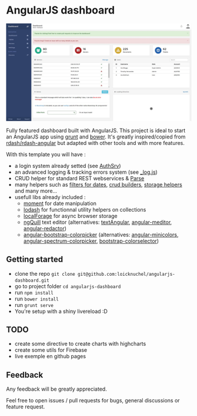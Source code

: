 # AngularJS dashboard

![screenshot](screenshots/dashboard.jpg)

Fully featured dashboard built with AngularJS. This project is ideal to start an AngularJS app using [grunt](http://gruntjs.com/) and [bower](http://bower.io/).
It's greatly inspired/copied from [rdash/rdash-angular](https://github.com/rdash/rdash-angular) but adapted with other tools and with more features.

With this template you will have :

- a login system already setted (see [AuthSrv](https://github.com/loicknuchel/angularjs-dashboard/blob/master/app/scripts/services.js))
- an advanced logging & tracking errors system (see [_log.js](https://github.com/loicknuchel/angularjs-dashboard/blob/master/app/scripts/_log.js))
- CRUD helper for standard REST webservices & [Parse](https://parse.com/)
- many helpers such as [filters for dates](https://github.com/loicknuchel/angularjs-dashboard/blob/master/app/scripts/filters.js), [crud builders](https://github.com/loicknuchel/angularjs-dashboard/blob/master/app/scripts/common/crud-rest-utils.js), [storage helpers](https://github.com/loicknuchel/angularjs-dashboard/blob/master/app/scripts/common/storage.js) and many more...
- usefull libs already included :
    - [moment](http://momentjs.com/) for date manipulation
    - [lodash](http://lodash.com/) for functionnal utility helpers on collections
    - [localForage](https://github.com/mozilla/localForage) for async browser storage
    - [ngQuill](https://github.com/KillerCodeMonkey/ngQuill) text editor (alternatives: [textAngular](http://textangular.com/), [angular-meditor](https://github.com/ghinda/angular-meditor), [angular-redactor](https://github.com/TylerGarlick/angular-redactor))
    - [angular-bootstrap-colorpicker](https://github.com/buberdds/angular-bootstrap-colorpicker) (alternatives: [angular-minicolors](https://github.com/kaihenzler/angular-minicolors), [angular-spectrum-colorpicker](https://github.com/Jimdo/angular-spectrum-colorpicker), [bootstrap-colorselector](https://github.com/flaute/bootstrap-colorselector))

## Getting started

- clone the repo `git clone git@github.com:loicknuchel/angularjs-dashboard.git`
- go to project folder `cd angularjs-dashboard`
- run `npm install`
- run `bower install`
- run `grunt serve`
- You're setup with a shiny livereload :D

## TODO

- create some directive to create charts with highcharts
- create some utils for Firebase
- live exemple en github pages

## Feedback

Any feedback will be greatly appreciated.

Feel free to open issues / pull requests for bugs, general discussions or feature request.
